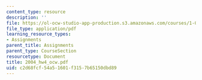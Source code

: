 ```yaml
---
content_type: resource
description: ''
file: https://ol-ocw-studio-app-production.s3.amazonaws.com/courses/1-054-mechanics-and-design-of-concrete-structures-spring-2004/c2d68fcf54a51601f3157b65150dbd89_2004_hw4_ocw.pdf
file_type: application/pdf
learning_resource_types:
- Assignments
parent_title: Assignments
parent_type: CourseSection
resourcetype: Document
title: 2004_hw4_ocw.pdf
uid: c2d68fcf-54a5-1601-f315-7b65150dbd89
---
```


